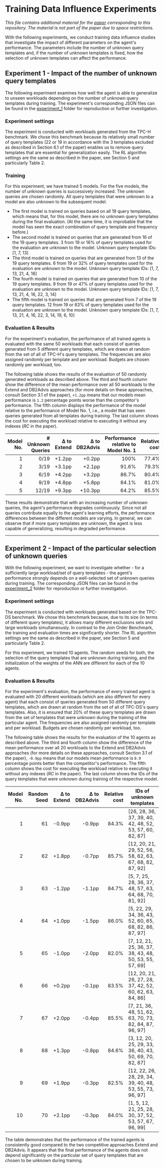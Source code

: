 # Training Data Influence Experiments

*This file contains additional material for the [paper](../../README.md) corresponding to this repository. The material is not part of the paper due to space restrictions.*

With the following experiments, we conduct training data influence studies that investigate the impact of different parameters on the agent's performance. The parameters include the number of unknown query templates and, if the number of unknown templates is fixed, how the selection of unknown templates can affect the performance.

## Experiment 1 - Impact of the number of unknown query templates

The following experiment examines how well the agent is able to generalize to unseen workloads depending on the number of unknown query templates during training. The experiment's corresponding JSON files can be found in the [experiment_1](https://gitfront.io/r/bensk1/95c39d15438310f5860255750b4d2f05b1027358/SWIRL/tree/paper_experiments/training_data_influence/experiment_1/) folder for reproduction or further investigation.

### Experiment settings

The experiment is conducted with workloads generated from the TPC-H benchmark. We chose this benchmark because its relatively small number of query templates (22 or 19 in accordance with the 3 templates excluded as described in Section 6.1 of the paper) enables us to remove query templates that are essential for generalization easily. The RL algorithm settings are the same as described in the paper, see Section 5 and particularly Table 2.


### Training

For this experiment, we have trained 5 models. For the five models, the number of unknown queries is successively increased. The unknown queries are chosen randomly. All query templates that were unknown to a model are also unknown to the subsequent model.

- The first model is trained on queries based on all 19 query templates, which means that, for this model, there are no unknown query templates during the final evaluation. (At the same time, it is improbable that the model has seen the exact combination of query template and frequency before.)
- The second model is trained on queries that are generated from 16 of the 19 query templates. 3 from 19 or 16% of query templates used for the evaluation are unknown to the model. Unknown query template IDs: [1, 7, 13]
- The third model is trained on queries that are generated from 13 of the 19 query templates. 6 from 19 or 32% of query templates used for the evaluation are unknown to the model. Unknown query template IDs: [1, 7, 13, 21, 4, 16]
- The fourth model is trained on queries that are generated from 10 of the 19 query templates. 9 from 19 or 47% of query templates used for the evaluation are unknown to the model. Unknown query template IDs: [1, 7, 13, 21, 4, 16, 22, 3, 14]
- The fifth model is trained on queries that are generated from 7 of the 19 query templates. 12 from 19 or 63% of query templates used for the evaluation are unknown to the model. Unknown query template IDs: [1, 7, 13, 21, 4, 16, 22, 3, 14, 19, 6, 10]


### Evaluation & Results

For the experiment's evaluation, the performance of all trained agents is evaluated with the same 50 workloads that each consist of queries generated from 5 different query templates, which are drawn at random from the set of all of TPC-H's query templates. The frequencies are also assigned randomly per template and per workload. Budgets are chosen randomly per workload, too.

The following table shows the results of the evaluation of 50 randomly generated workloads as described above. The third and fourth column show the difference of the mean performance over all 50 workloads to the Extend and DB2Advis approaches (for more details on these approaches, consult Section 3.1 of the paper), `+1.2pp` means that our models mean performance is `1.2` percentage points worse than the competitor's performance. The fifth column displays the performance of the model relative to the performance of Model No. 1, i.e., a model that has seen queries generated from all templates during training. The last column shows the cost for executing the workload relative to executing it without any indexes (*RC* in the paper).

| Model No. | # Unknown Queries | Δ to Extend | Δ to DB2Advis | Performance relative to Model No. 1 | Relative cost |
|----------:|------------------:|------------:|--------------:|------------------------------------:|--------------:|
| 1         | 0/19              | +1.2pp      | +0.2pp        | 100%                                | 77.4%         |
| 2         | 3/19              | +3.1pp      | +2.1pp        | 91.6%                               | 79.3%         |
| 3         | 6/19              | +4.2pp      | +3.2pp        | 86.7%                               | 80.4%         |
| 4         | 9/19              | +4.8pp      | +5.8pp        | 84.1%                               | 81.0%         |
| 5         | 12/19             | +9.3pp      | +10.3pp       | 64.2%                               | 85.5%         |

These results demonstrate that with an increasing number of unknown queries, the agent's performance degrades continuously. Since not all queries contribute equally to the agent's learning efforts, the performance differences between the different models are varying. In general, we can observe that if more query templates are unknown, the agent is less capable of generalizing, resulting in degraded performance.

____________________


## Experiment 2 - Impact of the particular selection of unknown queries

With the following experiment, we want to investigate whether - for a sufficiently large workload/set of query templates - the agent's performance strongly depends on a well-selected set of unknown queries during training. The corresponding JSON files can be found in the [experiment_2](https://gitfront.io/r/bensk1/95c39d15438310f5860255750b4d2f05b1027358/SWIRL/tree/paper_experiments/training_data_influence/experiment_2/) folder for reproduction or further investigation.


### Experiment settings

The experiment is conducted with workloads generated based on the TPC-DS benchmark. We chose this benchmark because, due to its size (in terms of different query templates), it allows many different exclusions sets and large workloads simultaneously. In contrast to the Join Order Benchmark, the training and evaluation times are significantly shorter. The RL algorithm settings are the same as described in the paper, see Section 5 and particularly Table 2.

For this experiment, we trained 10 agents. The random seeds for both, the selection of the query templates that are unknown during training, and the initialization of the weights of the ANN are different for each of the 10 agents.

### Evaluation & Results 

For the experiment's evaluation, the performance of every trained agent is evaluated with 20 different workloads (which are also different for every agent) that each consist of queries generated from 50 different query templates, which are drawn at random from the set of all of TPC-DS's query templates. Also, it is ensured that 20% of these query templates are drawn from the set of templates that were unknown during the training of the particular agent. The frequencies are also assigned randomly per template and per workload. Budgets are chosen randomly per workload, too.

The following table shows the results for the evaluation of the 10 agents as described above. The third and fourth column show the difference of the mean performance over all 20 workloads to the Extend and DB2Advis approaches (for more details on these approaches, consult Section 3.1 of the paper), `-0.9pp` means that our models mean performance is `0.9` percentage points better than the competitor's performance. The fifth column shows the cost for executing the workload relative to executing it without any indexes (*RC* in the paper). The last column shows the IDs of the query templates that were unknown during training of the respective model.

| Model No. | Random Seed | Δ to Extend | Δ to DB2Advis | Relative cost | IDs of unknown templates |
|----------:|------------:|------------:|--------------:|--------------:|--------------------------|
| 1         | 61          | -0.9pp      | -0.9pp        | 84.3%         |[26, 28, 36, 37, 39, 40, 42, 48, 52, 53, 57, 60, 82, 87]|
| 2         | 62          | +1.8pp      | -0.7pp        | 85.7%         |[12, 20, 21, 29, 52, 56, 58, 62, 63, 67, 68, 82, 87, 92]|
| 3         | 63          | -1.2pp      | -1.1pp        | 84.7%         |[5, 7, 25, 28, 36, 37, 48, 57, 63, 64, 68, 70, 81, 92]|
| 4         | 64          | +1.0pp      | -1.5pp        | 86.0%         |[5, 22, 29, 34, 36, 43, 52, 60, 65, 68, 82, 86, 87, 97]|
| 5         | 65          | -1.0pp      | -2.0pp        | 82.0%         |[7, 12, 21, 25, 36, 37, 38, 43, 48, 50, 53, 55, 57, 69]|
| 6         | 66          | +0.2pp      | -0.1pp        | 83.5%         |[12, 20, 21, 26, 27, 28, 37, 42, 52, 60, 62, 63, 84, 86]|
| 7         | 67          | +2.0pp      | -0.4pp        | 85.5%         |[7, 21, 36, 48, 51, 62, 63, 70, 73, 82, 84, 87, 96, 97]|
| 8         | 68          | +1.3pp      | -0.8pp        | 84.6%         |[3, 12, 20, 25, 29, 33, 36, 40, 43, 50, 69, 70, 82, 87]|
| 9         | 69          | +1.9pp      | -0.3pp        | 82.5%         |[12, 22, 26, 28, 29, 34, 39, 40, 48, 53, 55, 73, 96, 97]|
| 10        | 70          | +2.1pp      | -0.3pp        | 84.0%         |[1, 5, 12, 21, 25, 28, 30, 37, 52, 53, 57, 67, 96, 99]|

The table demonstrates that the performance of the trained agents is consistently good compared to the two competitive approaches Extend and DB2Advis. It appears that the final performance of the agents does not depend significantly on the particular set of query templates that are chosen to be unknown during training.

